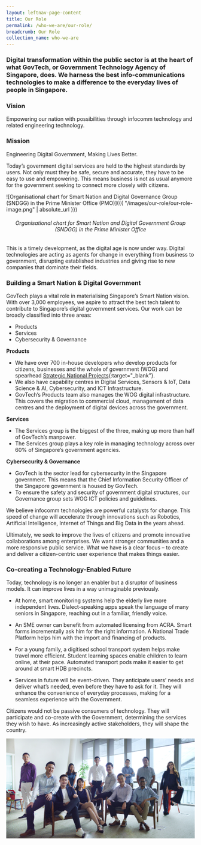 ```yaml
---
layout: leftnav-page-content
title: Our Role
permalink: /who-we-are/our-role/
breadcrumb: Our Role
collection_name: who-we-are
---
```


### Digital transformation within the public sector is at the heart of what GovTech, or Government Technology Agency of Singapore, does. We harness the best info-communications technologies to make a difference to the everyday lives of people in Singapore.

### **Vision**

Empowering our nation with possibilities through infocomm technology and related engineering technology.

### **Mission**

Engineering Digital Government, Making Lives Better. 

Today’s government digital services are held to the highest standards by users. Not only must they be safe, secure and accurate, they have to be easy to use and empowering. This means business is not as usual anymore for the government seeking to connect more closely with citizens.

![Organisational chart for Smart Nation and Digital Governance Group (SNDGG) in the Prime Minister Office (PMO)]({{ "/images/our-role/our-role-image.png" | absolute_url }})

###### <center>Organisational chart for Smart Nation and Digital Government Group (SNDGG) in the Prime Minister Office</center>

This is a timely development, as the digital age is now under way. Digital technologies are acting as agents for change in everything from business to government, disrupting established industries and giving rise to new companies that dominate their fields.

### **Building a Smart Nation & Digital Government**

GovTech plays a vital role in materialising Singapore’s Smart Nation vision. With over 3,000 employees, we aspire to attract the best tech talent to contribute to Singapore’s digital government services. Our work can be broadly classified into three areas:
* Products
* Services
* Cybersecurity & Governance

**Products**

* We have over 700 in-house developers who develop products for citizens, businesses and the whole of government (WOG) and spearhead [Strategic National Projects](https://www.smartnation.gov.sg/initiatives/strategic-national-projects){:target="_blank"}.
* We also have capability centres in Digital Services, Sensors & IoT, Data Science & AI, Cybersecurity, and ICT Infrastructure.
* GovTech’s Products team also manages the WOG digital infrastructure. This covers the migration to commercial cloud, management of data centres and the deployment of digital devices across the government.

**Services**

* The Services group is the biggest of the three, making up more than half of GovTech’s manpower.
* The Services group plays a key role in managing technology across over 60% of Singapore’s government agencies.

**Cybersecurity & Governance**

* GovTech is the sector lead for cybersecurity in the Singapore government. This means that the Chief Information Security Officer of the Singapore government is housed by GovTech.
* To ensure the safety and security of government digital structures, our Governance group sets WOG ICT policies and guidelines.

We believe infocomm technologies are powerful catalysts for change. This speed of change will accelerate through innovations such as Robotics, Artificial Intelligence, Internet of Things and Big Data in the years ahead.

Ultimately, we seek to improve the lives of citizens and promote innovative collaborations among enterprises. We want stronger communities and a more responsive public service. What we have is a clear focus – to create and deliver a citizen-centric user experience that makes things easier.

### **Co-creating a Technology-Enabled Future**

Today, technology is no longer an enabler but a disruptor of business models. It can improve lives in a way unimaginable previously.

* At home, smart monitoring systems help the elderly live more independent lives. Dialect-speaking apps speak the language of many seniors in Singapore, reaching out in a familiar, friendly voice.
* An SME owner can benefit from automated licensing from ACRA. Smart forms incrementally ask him for the right information. A National Trade Platform helps him with the import and financing of products.
* For a young family, a digitised school transport system helps make travel more efficient. Student learning spaces enable children to learn online, at their pace. Automated transport pods make it easier to get around at smart HDB precincts.

* Services in future will be event-driven. They anticipate users’ needs and deliver what’s needed, even before they have to ask for it. They will enhance the convenience of everyday processes, making for a seamless experience with the Government.

Citizens would not be passive consumers of technology. They will participate and co-create with the Government, determining the services they wish to have. As increasingly active stakeholders, they will shape the country.

![GovTech](/images/our-role/brand-video-cover2.png)
